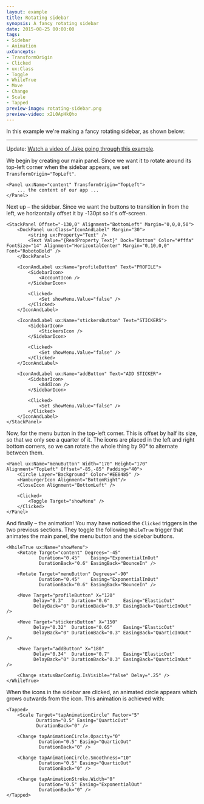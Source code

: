 ```yaml
---
layout: example
title: Rotating sidebar
synopsis: A fancy rotating sidebar
date: 2015-08-25 00:00:00
tags:
- Sidebar
- Animation
uxConcepts:
- TransformOrigin
- Clicked
- ux:Class
- Toggle
- WhileTrue
- Move
- Change
- Scale
- Tapped
preview-image: rotating-sidebar.png
preview-video: x2L0ApHkQho
---
```

In this example we're making a fancy rotating sidebar, as shown below:

----

Update: [Watch a video of Jake going through this example](https://www.youtube.com/watch?v=J2guDLZ3vcs&list=PLdlqWm6b-XALJgM3fGa4q95Yipsgb8Q1o&index=3).

We begin by creating our main panel. Since we want it to rotate around its top-left corner when the sidebar appears, we set `TransformOrigin="TopLeft"`.

<!-- snippet-begin:code/MainView.ux:TransformOrigin -->

```
<Panel ux:Name="content" TransformOrigin="TopLeft">
    ... the content of our app ...
</Panel>
```

<!-- snippet-end -->

Next up – the sidebar. Since we want the buttons to transition in from the left, we horizontally offset it by -130pt so it's off-screen.

<!-- snippet-begin:code/MainView.ux:Sidebar -->

```
<StackPanel Offset="-130,0" Alignment="BottomLeft" Margin="0,0,0,50">
    <DockPanel ux:Class="IconAndLabel" Margin="30">
        <string ux:Property="Text" />
        <Text Value="{ReadProperty Text}" Dock="Bottom" Color="#fffa" FontSize="14" Alignment="HorizontalCenter" Margin="0,10,0,0" Font="RobotoBold" />
    </DockPanel>

    <IconAndLabel ux:Name="profileButton" Text="PROFILE">
        <SidebarIcon>
            <AccountIcon />
        </SidebarIcon>

        <Clicked>
            <Set showMenu.Value="false" />
        </Clicked>
    </IconAndLabel>

    <IconAndLabel ux:Name="stickersButton" Text="STICKERS">
        <SidebarIcon>
            <StickersIcon />
        </SidebarIcon>

        <Clicked>
            <Set showMenu.Value="false" />
        </Clicked>
    </IconAndLabel>

    <IconAndLabel ux:Name="addButton" Text="ADD STICKER">
        <SidebarIcon>
            <AddIcon />
        </SidebarIcon>

        <Clicked>
            <Set showMenu.Value="false" />
        </Clicked>
    </IconAndLabel>
</StackPanel>
```

<!-- snippet-end -->

Now, for the menu button in the top-left corner. This is offset by half its size, so that we only see a quarter of it. The icons are placed in the left and right bottom corners, so we can rotate the whole thing by 90° to alternate between them.

<!-- snippet-begin:code/MainView.ux:MenuButton -->

```
<Panel ux:Name="menuButton" Width="170" Height="170" Alignment="TopLeft" Offset="-85,-85" Padding="40">
    <Circle Layer="Background" Color="#EE8485" />
    <HamburgerIcon Alignment="BottomRight"/>
    <CloseIcon Alignment="BottomLeft" />

    <Clicked>
        <Toggle Target="showMenu" />
    </Clicked>
</Panel>
```

<!-- snippet-end -->

And finally – the animation! You may have noticed the `Clicked` triggers in the two previous sections. They toggle the following `WhileTrue` trigger that animates the main panel, the menu button and the sidebar buttons.

<!-- snippet-begin:code/MainView.ux:ShowMenu -->

```
<WhileTrue ux:Name="showMenu">
    <Rotate Target="content" Degrees="-45"
            Duration="0.45"    Easing="ExponentialInOut"
            DurationBack="0.6" EasingBack="BounceIn" />

    <Rotate Target="menuButton" Degrees="-90"
            Duration="0.45"    Easing="ExponentialInOut"
            DurationBack="0.6" EasingBack="BounceIn" />

    <Move Target="profileButton" X="120"
          Delay="0.3"   Duration="0.6"     Easing="ElasticOut"
          DelayBack="0" DurationBack="0.3" EasingBack="QuarticInOut" />

    <Move Target="stickersButton" X="150"
          Delay="0.32"  Duration="0.65"    Easing="ElasticOut"
          DelayBack="0" DurationBack="0.3" EasingBack="QuarticInOut" />

    <Move Target="addButton" X="180"
          Delay="0.34"  Duration="0.7"     Easing="ElasticOut"
          DelayBack="0" DurationBack="0.3" EasingBack="QuarticInOut" />

    <Change statusBarConfig.IsVisible="false" Delay=".25" />
</WhileTrue>
```

<!-- snippet-end -->

When the icons in the sidebar are clicked, an animated circle appears which grows outwards from the icon. This animation is achieved with:

<!-- snippet-begin:code/MainView.ux:Tapped -->

```
<Tapped>
    <Scale Target="tapAnimationCircle" Factor="5"
           Duration="0.5" Easing="QuarticOut"
           DurationBack="0" />

    <Change tapAnimationCircle.Opacity="0"
            Duration="0.5" Easing="QuarticOut"
            DurationBack="0" />

    <Change tapAnimationCircle.Smoothness="10"
            Duration="0.5" Easing="QuarticOut"
            DurationBack="0" />

    <Change tapAnimationStroke.Width="0"
            Duration="0.5" Easing="ExponentialOut"
            DurationBack="0" />
</Tapped>
```

<!-- snippet-end -->
